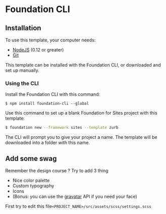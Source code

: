# Foundation CLI

## Installation

To use this template, your computer needs:

* [NodeJS](https://nodejs.org/en/) \(0.12 or greater\)
* [Git](https://git-scm.com/)

This template can be installed with the Foundation CLI, or downloaded and set up manually.

### Using the CLI

Install the Foundation CLI with this command:

```
$ npm install foundation-cli --global
```

Use this command to set up a blank Foundation for Sites project with this template:

```bash
$ foundation new --framework sites --template zurb
```

The CLI will prompt you to give your project a name. The template will be downloaded into a folder with this name.

## Add some swag

Remember the design course ? Try to add 3 thing

* Nice color palette
* Custom typography
* Icons
* \(Bonus: you can use the [gravatar](https://fr.gravatar.com/) API if you need your face\)

First try to edit this file`<PROJECT_NAME>/src/assets/scss/settings.scss`

